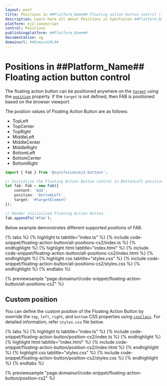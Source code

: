 ```yaml
---
layout: post
title: Positions in ##Platform_Name## Floating action button control | Syncfusion
description: Learn here all about Positions in Syncfusion ##Platform_Name## Floating action button control of Syncfusion Essential JS 2 and more.
platform: ej2-javascript
control: Positions 
publishingplatform: ##Platform_Name##
documentation: ug
domainurl: ##DomainURL##
---
```


# Positions in ##Platform_Name## Floating action button control

The floating action button can be positioned anywhere on the [`target`](../api/floating-action-button/fab/#target) using the [`position`](../api/floating-action-button/fab/#position) property. If the `target` is not defined, then FAB is positioned based on the browser viewport.

The position values of Floating Action Button are as follows:
* TopLeft
* TopCenter
* TopRight
* MiddleLeft
* MiddleCenter
* MiddleRight
* BottomLeft
* BottomCenter
* BottomRight

```ts
import { Fab } from '@syncfusion/ej2-buttons';

// Initialize the Floating Action Button control in BottonLeft position
let fab: Fab = new Fab({
    content: 'Add',
    position: 'BottomLeft',
    target: '#targetElement'
});

// Render initialized Floating Action Button.
fab.appendTo('#fab');
```

Below example demonstrates different supported positions of FAB.

{% tabs %}
{% highlight ts tabtitle="index.ts" %}
{% include code-snippet/floating-action-button/all-positions-cs2/index.ts %}
{% endhighlight %}
{% highlight html tabtitle="index.html" %}
{% include code-snippet/floating-action-button/all-positions-cs2/index.html %}
{% endhighlight %}
{% highlight css tabtitle="styles.css" %}
{% include code-snippet/floating-action-button/all-positions-cs2/styles.css %}
{% endhighlight %}
{% endtabs %}
          
{% previewsample "page.domainurl/code-snippet/floating-action-button/all-positions-cs2" %}

## Custom position

You can define the custom position of the Floating Action Button by override the `top`, `left`, `right`, and `bottom` CSS properties using [`cssClass`](../api/floating-action-button/fab/#cssclass). For detailed information, refer `styles.css` file below.

{% tabs %}
{% highlight ts tabtitle="index.ts" %}
{% include code-snippet/floating-action-button/position-cs2/index.ts %}
{% endhighlight %}
{% highlight html tabtitle="index.html" %}
{% include code-snippet/floating-action-button/position-cs2/index.html %}
{% endhighlight %}
{% highlight css tabtitle="styles.css" %}
{% include code-snippet/floating-action-button/position-cs2/styles.css %}
{% endhighlight %}
{% endtabs %}
          
{% previewsample "page.domainurl/code-snippet/floating-action-button/position-cs2" %}